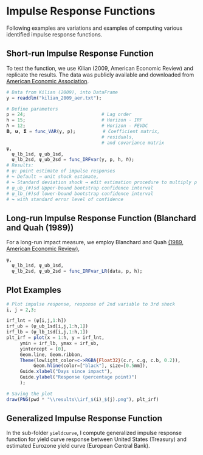 # Impulse Response Functions
Following examples are variations and examples of computing various identified impulse response functions.

## Short-run Impulse Response Function
To test the function, we use Kilian (2009, American Economic Review) and replicate the results. The data was publicly available and  downloaded from [American Economic Association](https://www.aeaweb.org/articles?id=10.1257/aer.99.3.1053).

```julia
# Data from Kilian (2009), into DataFrame
y = readdlm("kilian_2009_aer.txt"); 

# Define parameters
p = 24;                            # Lag order
h = 15;                            # Horizon - IRF
ℏ = 12;                            # Horizon - FEVDC
𝚩, 𝞄, 𝝨 = func_VAR(y, p);          # Coefficient matrix, 
                                   # residuals, 
                                   # and covariance matrix
ψ,
  ψ_lb_1sd, ψ_ub_1sd,
  ψ_lb_2sd, ψ_ub_2sd = func_IRFvar(y, p, h, ℏ);       
# Results:
# ψ: point estimate of impulse responses
# ↪ Default → unit shock estimate,
# ↪ Standard deviation shock → edit estimation procedure to multiply ρ
# ψ_ub_(#)sd Upper-bound bootstrap confidence interval
# ψ_lb_(#)sd lower-bound bootstrap confidence interval
# ↪ with standard error level of confidence
```
## Long-run Impulse Response Function (Blanchard and Quah (1989))
For a long-run impact measure, we employ Blanchard and Quah [(1989, American Economic Review)](https://www.jstor.org/stable/1827924?seq=1),

```julia
ψ,
  ψ_lb_1sd, ψ_ub_1sd,
  ψ_lb_2sd, ψ_ub_2sd = func_IRFvar_LR(data, p, h);  
```
## Plot Examples

```julia
# Plot impulse response, response of 2nd variable to 3rd shock
i, j = 2,3;

irf_lnt = (ψ[i,j,1:h])
irf_ub = (ψ_ub_1sd[i,j,1:h,1])
irf_lb = (ψ_lb_1sd[i,j,1:h,1])
plt_irf = plot(x = 1:h, y = irf_lnt,
     ymin = irf_lb, ymax = irf_ub,
     yintercept = [0],
     Geom.line, Geom.ribbon,
     Theme(lowlight_color=c->RGBA{Float32}(c.r, c.g, c.b, 0.2)),
          Geom.hline(color=["black"], size=[0.5mm]),
     Guide.xlabel("Days since impact"),
     Guide.ylabel("Response (percentage point)")
     );

# Saving the plot
draw(PNG(pwd * "\\results\\irf_$(i)_$(j).png"), plt_irf)
```

## Generalized Impulse Response Function
In the sub-folder `yieldcurve`, I compute generalized impulse response function for yield curve response between United States (Treasury) and estimated Eurozone yield curve (European Central Bank).
